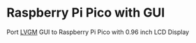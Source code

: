 # Raspberry Pi Pico with GUI

Port [LVGM](https://lvgl.io/) GUI to Raspberry Pi Pico with 0.96 inch LCD Display
